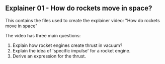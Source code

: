 ## Explainer 01 - How do rockets move in space?

This contains the files used to create the explainer video: "How do rockets move in space"

The video has three main questions:
1. Explain how rocket engines create thrust in vacuum?
2. Explain the idea of 'specific impulse' for a rocket engine.
3. Derive an expression for the thrust.

